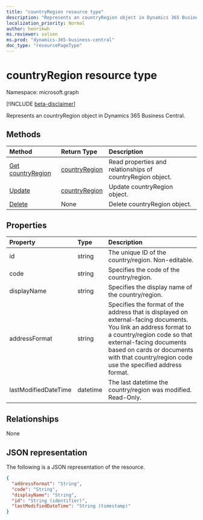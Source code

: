 ```yaml
---
title: "countryRegion resource type"
description: "Represents an countryRegion object in Dynamics 365 Business Central."
localization_priority: Normal
author: henrikwh
ms.reviewer: solsen
ms.prod: "dynamics-365-business-central"
doc_type: "resourcePageType"
---
```


# countryRegion resource type

Namespace: microsoft.graph

[!INCLUDE [beta-disclaimer](../../includes/beta-disclaimer.md)]

Represents an countryRegion object in Dynamics 365 Business Central.

## Methods

| Method       | Return Type | Description |
|:-------------|:------------|:------------|
| [Get countryRegion](../api/dynamics-countryregion-get.md) | [countryRegion](dynamics-countryregion.md) | Read properties and relationships of countryRegion object. |
| [Update](../api/dynamics-countryregion-update.md) | [countryRegion](dynamics-countryregion.md) | Update countryRegion object. |
| [Delete](../api/dynamics-countryregion-delete.md) | None | Delete countryRegion object. |

## Properties

| Property         | Type          |Description                                                  |
|:---------------|:-----------|:------------------------------------------------------------|
|id              |string        |The unique ID of the country/region. Non-editable.           |
|code            |string      |Specifies the code of the country/region.                    |
|displayName     |string      |Specifies the display name of the country/region.            |
|addressFormat   |string      |Specifies the format of the address that is displayed on external-facing documents. You link an address format to a country/region code so that external-facing documents based on cards or documents with that country/region code use the specified address format.|
|lastModifiedDateTime|datetime|The last datetime the country/region was modified. Read-Only.|  

## Relationships

None

## JSON representation

The following is a JSON representation of the resource.

<!-- {
  "blockType": "resource",
  "optionalProperties": [

  ],
  "@odata.type": "microsoft.graph.countryRegion",
  "baseType": "",
  "keyProperty": "id"
}-->

```json
{
  "addressFormat": "String",
  "code": "String",
  "displayName": "String",
  "id": "String (identifier)",
  "lastModifiedDateTime": "String (timestamp)"
}
```

<!-- uuid: 16cd6b66-4b1a-43a1-adaf-3a886856ed98
2019-02-04 14:57:30 UTC -->
<!-- {
  "type": "#page.annotation",
  "description": "countryRegion resource",
  "keywords": "",
  "section": "documentation",
  "tocPath": ""
}-->